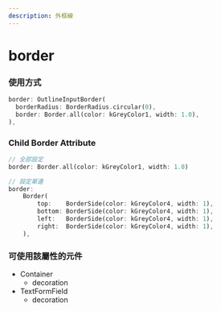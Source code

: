 ```yaml
---
description: 外框線
---
```


# border

### 使用方式

```dart
border: OutlineInputBorder(
  borderRadius: BorderRadius.circular(0),
  border: Border.all(color: kGreyColor1, width: 1.0),
),
```

### Child Border Attribute

```dart
// 全部設定
border: Border.all(color: kGreyColor1, width: 1.0)

// 設定單邊
border: 
    Border(
        top:    BorderSide(color: kGreyColor4, width: 1),
        bottom: BorderSide(color: kGreyColor4, width: 1),
        left:   BorderSide(color: kGreyColor4, width: 1),
        right:  BorderSide(color: kGreyColor4, width: 1),
    ),
```

### **可使用該屬性的元件**

* Container
  * decoration
* TextFormField
  * decoration



